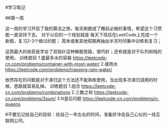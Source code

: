 #学习笔记

##第一周

这一周的学习开启了我的算法之旅，每天刷题成了睡前必做的事情，希望这个习惯能一直坚持下去。
对于以后的一个规划就是
	每天下班后在LeetCode上完成一个新题，复习2-3个做过的题；
	周末或者其他假期再抽出半天时间集中训练和复习；
	
这周最大的收获是学会了双指针这种解题思路，很巧妙；还有就是对于队列和栈的使用。
训练题目
	1.盛最多水的容器 https://leetcode-cn.com/problems/container-with-most-water/
	2.接雨水 https://leetcode.com/problems/trapping-rain-water/

依然存在的问题是对于递归这个方法还不能熟练使用，当出现多次递归调用的时候，思路就容易乱掉。
训练题目
	1.组合 https://leetcode-cn.com/problems/combinations
	2.三数之和 https://leetcode-cn.com/problems/3sum/
	3.N皇后问题 https://leetcode-cn.com/problems/n-queens
	
#不要忘记给自己的目标：给自己一年左右的时间，准备好冲击自己心仪的一线互联网公司。
	